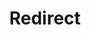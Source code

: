 ﻿---
layout: src/layouts/Redirect.astro
title: Redirect
redirect: https://yamldoc.liuyan.wang/docs/deployments/packages/package-deployment-feature-ordering
pubDate:  2023-01-01
navSearch: false
navSitemap: false
navMenu: false
---
